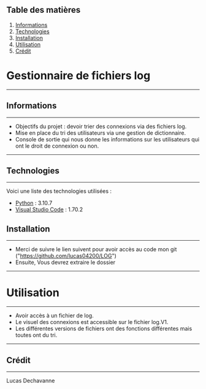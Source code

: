 ## Table des matières
1. [Informations](#informations)
2. [Technologies](#technologies)
3. [Installation](#installation)
4. [Utilisation](#utilisation)
5. [Crédit](#crédit)

# Gestionnaire de fichiers log
***
## Informations
***
- Objectifs du projet : devoir trier des connexions via des fichiers log.
- Mise en place du tri des utilisateurs via une gestion de dictionnaire.
- Console de sortie qui nous donne les informations sur les utilisateurs qui ont le droit de connexion ou non.
***
## Technologies
***
Voici une liste des technologies utilisées :
* [Python](https://www.python.org/downloads/) : 3.10.7
* [Visual Studio Code](https://code.visualstudio.com/) : 1.70.2
## Installation
*** 
- Merci de suivre le lien suivent pour avoir accès au code mon git ("https://github.com/lucas04200/LOG")
- Ensuite, Vous devrez extraire le dossier
***
# Utilisation
***
- Avoir accès à un fichier de log.
- Le visuel des connexions est accessible sur le fichier log.V1.
- Les différentes versions de fichiers ont des fonctions différentes mais toutes ont du tri.
***
## Crédit 
***
Lucas Dechavanne 
 
